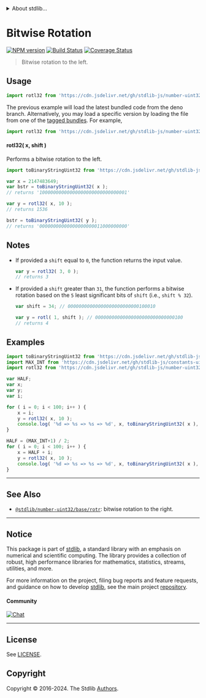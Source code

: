 <!--

@license Apache-2.0

Copyright (c) 2018 The Stdlib Authors.

Licensed under the Apache License, Version 2.0 (the "License");
you may not use this file except in compliance with the License.
You may obtain a copy of the License at

   http://www.apache.org/licenses/LICENSE-2.0

Unless required by applicable law or agreed to in writing, software
distributed under the License is distributed on an "AS IS" BASIS,
WITHOUT WARRANTIES OR CONDITIONS OF ANY KIND, either express or implied.
See the License for the specific language governing permissions and
limitations under the License.

-->


<details>
  <summary>
    About stdlib...
  </summary>
  <p>We believe in a future in which the web is a preferred environment for numerical computation. To help realize this future, we've built stdlib. stdlib is a standard library, with an emphasis on numerical and scientific computation, written in JavaScript (and C) for execution in browsers and in Node.js.</p>
  <p>The library is fully decomposable, being architected in such a way that you can swap out and mix and match APIs and functionality to cater to your exact preferences and use cases.</p>
  <p>When you use stdlib, you can be absolutely certain that you are using the most thorough, rigorous, well-written, studied, documented, tested, measured, and high-quality code out there.</p>
  <p>To join us in bringing numerical computing to the web, get started by checking us out on <a href="https://github.com/stdlib-js/stdlib">GitHub</a>, and please consider <a href="https://opencollective.com/stdlib">financially supporting stdlib</a>. We greatly appreciate your continued support!</p>
</details>

# Bitwise Rotation

[![NPM version][npm-image]][npm-url] [![Build Status][test-image]][test-url] [![Coverage Status][coverage-image]][coverage-url] <!-- [![dependencies][dependencies-image]][dependencies-url] -->

> Bitwise rotation to the left.



<section class="usage">

## Usage

```javascript
import rotl32 from 'https://cdn.jsdelivr.net/gh/stdlib-js/number-uint32-base-rotl@deno/mod.js';
```
The previous example will load the latest bundled code from the deno branch. Alternatively, you may load a specific version by loading the file from one of the [tagged bundles](https://github.com/stdlib-js/number-uint32-base-rotl/tags). For example,

```javascript
import rotl32 from 'https://cdn.jsdelivr.net/gh/stdlib-js/number-uint32-base-rotl@v0.2.2-deno/mod.js';
```

#### rotl32( x, shift )

Performs a bitwise rotation to the left.

```javascript
import toBinaryStringUint32 from 'https://cdn.jsdelivr.net/gh/stdlib-js/number-uint32-base-to-binary-string@deno/mod.js';

var x = 2147483649;
var bstr = toBinaryStringUint32( x );
// returns '10000000000000000000000000000001'

var y = rotl32( x, 10 );
// returns 1536

bstr = toBinaryStringUint32( y );
// returns '00000000000000000000011000000000'
```

</section>

<!-- /.usage -->

<section class="notes">

## Notes

-   If provided a `shift` equal to `0`, the function returns the input value.

    ```javascript
    var y = rotl32( 3, 0 );
    // returns 3
    ```

-   If provided a `shift` greater than `31`, the function performs a bitwise rotation based on the `5` least significant bits of `shift` (i.e., `shift % 32`).

    ```javascript
    var shift = 34; // 00000000000000000000000000100010

    var y = rotl( 1, shift ); // 00000000000000000000000000000100
    // returns 4
    ```

</section>

<!-- /.notes -->

<section class="examples">

## Examples

<!-- eslint no-undef: "error" -->

```javascript
import toBinaryStringUint32 from 'https://cdn.jsdelivr.net/gh/stdlib-js/number-uint32-base-to-binary-string@deno/mod.js';
import MAX_INT from 'https://cdn.jsdelivr.net/gh/stdlib-js/constants-uint32-max@deno/mod.js';
import rotl32 from 'https://cdn.jsdelivr.net/gh/stdlib-js/number-uint32-base-rotl@deno/mod.js';

var HALF;
var x;
var y;
var i;

for ( i = 0; i < 100; i++ ) {
    x = i;
    y = rotl32( x, 10 );
    console.log( '%d => %s => %s => %d', x, toBinaryStringUint32( x ), toBinaryStringUint32( y ), y );
}

HALF = (MAX_INT+1) / 2;
for ( i = 0; i < 100; i++ ) {
    x = HALF + i;
    y = rotl32( x, 10 );
    console.log( '%d => %s => %s => %d', x, toBinaryStringUint32( x ), toBinaryStringUint32( y ), y );
}
```

</section>

<!-- /.examples -->

<!-- Section for related `stdlib` packages. Do not manually edit this section, as it is automatically populated. -->

<section class="related">

* * *

## See Also

-   <span class="package-name">[`@stdlib/number-uint32/base/rotr`][@stdlib/number/uint32/base/rotr]</span><span class="delimiter">: </span><span class="description">bitwise rotation to the right.</span>

</section>

<!-- /.related -->

<!-- Section for all links. Make sure to keep an empty line after the `section` element and another before the `/section` close. -->


<section class="main-repo" >

* * *

## Notice

This package is part of [stdlib][stdlib], a standard library with an emphasis on numerical and scientific computing. The library provides a collection of robust, high performance libraries for mathematics, statistics, streams, utilities, and more.

For more information on the project, filing bug reports and feature requests, and guidance on how to develop [stdlib][stdlib], see the main project [repository][stdlib].

#### Community

[![Chat][chat-image]][chat-url]

---

## License

See [LICENSE][stdlib-license].


## Copyright

Copyright &copy; 2016-2024. The Stdlib [Authors][stdlib-authors].

</section>

<!-- /.stdlib -->

<!-- Section for all links. Make sure to keep an empty line after the `section` element and another before the `/section` close. -->

<section class="links">

[npm-image]: http://img.shields.io/npm/v/@stdlib/number-uint32-base-rotl.svg
[npm-url]: https://npmjs.org/package/@stdlib/number-uint32-base-rotl

[test-image]: https://github.com/stdlib-js/number-uint32-base-rotl/actions/workflows/test.yml/badge.svg?branch=v0.2.2
[test-url]: https://github.com/stdlib-js/number-uint32-base-rotl/actions/workflows/test.yml?query=branch:v0.2.2

[coverage-image]: https://img.shields.io/codecov/c/github/stdlib-js/number-uint32-base-rotl/main.svg
[coverage-url]: https://codecov.io/github/stdlib-js/number-uint32-base-rotl?branch=main

<!--

[dependencies-image]: https://img.shields.io/david/stdlib-js/number-uint32-base-rotl.svg
[dependencies-url]: https://david-dm.org/stdlib-js/number-uint32-base-rotl/main

-->

[chat-image]: https://img.shields.io/gitter/room/stdlib-js/stdlib.svg
[chat-url]: https://app.gitter.im/#/room/#stdlib-js_stdlib:gitter.im

[stdlib]: https://github.com/stdlib-js/stdlib

[stdlib-authors]: https://github.com/stdlib-js/stdlib/graphs/contributors

[umd]: https://github.com/umdjs/umd
[es-module]: https://developer.mozilla.org/en-US/docs/Web/JavaScript/Guide/Modules

[deno-url]: https://github.com/stdlib-js/number-uint32-base-rotl/tree/deno
[deno-readme]: https://github.com/stdlib-js/number-uint32-base-rotl/blob/deno/README.md
[umd-url]: https://github.com/stdlib-js/number-uint32-base-rotl/tree/umd
[umd-readme]: https://github.com/stdlib-js/number-uint32-base-rotl/blob/umd/README.md
[esm-url]: https://github.com/stdlib-js/number-uint32-base-rotl/tree/esm
[esm-readme]: https://github.com/stdlib-js/number-uint32-base-rotl/blob/esm/README.md
[branches-url]: https://github.com/stdlib-js/number-uint32-base-rotl/blob/main/branches.md

[stdlib-license]: https://raw.githubusercontent.com/stdlib-js/number-uint32-base-rotl/main/LICENSE

<!-- <related-links> -->

[@stdlib/number/uint32/base/rotr]: https://github.com/stdlib-js/number-uint32-base-rotr/tree/deno

<!-- </related-links> -->

</section>

<!-- /.links -->
